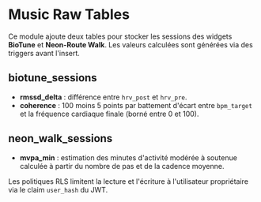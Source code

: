 # Music Raw Tables

Ce module ajoute deux tables pour stocker les sessions des widgets **BioTune** et **Neon-Route Walk**.
Les valeurs calculées sont générées via des triggers avant l'insert.

## biotune_sessions
- **rmssd_delta** : différence entre `hrv_post` et `hrv_pre`.
- **coherence** : 100 moins 5 points par battement d'écart entre `bpm_target` et la fréquence cardiaque finale (borné entre 0 et 100).

## neon_walk_sessions
- **mvpa_min** : estimation des minutes d'activité modérée à soutenue calculée à partir du nombre de pas et de la cadence moyenne.

Les politiques RLS limitent la lecture et l'écriture à l'utilisateur propriétaire via le claim `user_hash` du JWT.

